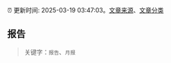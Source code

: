 :alarm_clock: 更新时间: 2025-03-19 03:47:03。[文章来源](/README.md)、[文章分类](/TAGS.md)

## 报告


> 关键字：`报告`、`月报`



